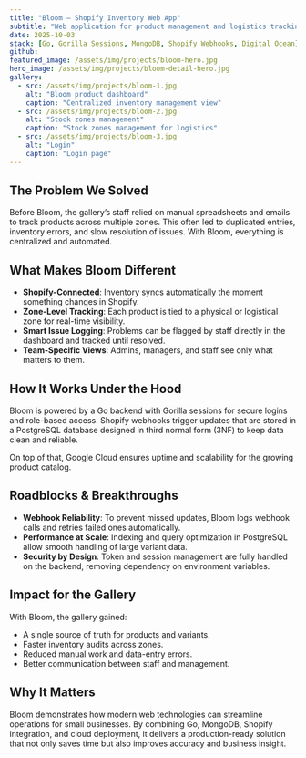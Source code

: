 ```yaml
---
title: "Bloom — Shopify Inventory Web App"
subtitle: "Web application for product management and logistics tracking"
date: 2025-10-03
stack: [Go, Gorilla Sessions, MongoDB, Shopify Webhooks, Digital Ocean]
github: 
featured_image: /assets/img/projects/bloom-hero.jpg
hero_image: /assets/img/projects/bloom-detail-hero.jpg
gallery:
  - src: /assets/img/projects/bloom-1.jpg
    alt: "Bloom product dashboard"
    caption: "Centralized inventory management view"
  - src: /assets/img/projects/bloom-2.jpg
    alt: "Stock zones management"
    caption: "Stock zones management for logistics"
  - src: /assets/img/projects/bloom-3.jpg
    alt: "Login"
    caption: "Login page"
---
```


## The Problem We Solved

Before Bloom, the gallery’s staff relied on manual spreadsheets and emails to track products across multiple zones. This often led to duplicated entries, inventory errors, and slow resolution of issues. With Bloom, everything is centralized and automated.

## What Makes Bloom Different

- **Shopify-Connected**: Inventory syncs automatically the moment something changes in Shopify.
- **Zone-Level Tracking**: Each product is tied to a physical or logistical zone for real-time visibility.
- **Smart Issue Logging**: Problems can be flagged by staff directly in the dashboard and tracked until resolved.
- **Team-Specific Views**: Admins, managers, and staff see only what matters to them.

## How It Works Under the Hood

Bloom is powered by a Go backend with Gorilla sessions for secure logins and role-based access. Shopify webhooks trigger updates that are stored in a PostgreSQL database designed in third normal form (3NF) to keep data clean and reliable.  

On top of that, Google Cloud ensures uptime and scalability for the growing product catalog.

## Roadblocks & Breakthroughs

- **Webhook Reliability**: To prevent missed updates, Bloom logs webhook calls and retries failed ones automatically.  
- **Performance at Scale**: Indexing and query optimization in PostgreSQL allow smooth handling of large variant data.  
- **Security by Design**: Token and session management are fully handled on the backend, removing dependency on environment variables.

## Impact for the Gallery

With Bloom, the gallery gained:

- A single source of truth for products and variants.  
- Faster inventory audits across zones.  
- Reduced manual work and data-entry errors.  
- Better communication between staff and management.  

## Why It Matters

Bloom demonstrates how modern web technologies can streamline operations for small businesses. By combining Go, MongoDB, Shopify integration, and cloud deployment, it delivers a production-ready solution that not only saves time but also improves accuracy and business insight.
